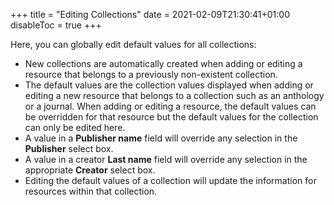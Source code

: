 +++
title = "Editing Collections"
date = 2021-02-09T21:30:41+01:00
disableToc = true
+++

Here, you can globally edit default values for all collections:

* New collections are automatically created when adding or editing a resource that belongs to a previously non-existent collection.
* The default values are the collection values displayed when adding or editing a new resource that belongs to a collection such as an anthology or a journal. When adding or editing a resource, the default values can be overridden for that resource but the default values for the collection can only be edited here.
* A value in a **Publisher name** field will override any selection in the **Publisher** select box.
* A value in a creator **Last name** field will override any selection in the appropriate **Creator** select box.
* Editing the default values of a collection will update the information for resources within that collection.
